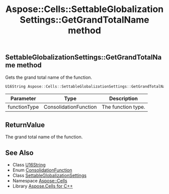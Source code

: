 ﻿---
title: Aspose::Cells::SettableGlobalizationSettings::GetGrandTotalName method
linktitle: GetGrandTotalName
second_title: Aspose.Cells for C++ API Reference
description: 'Aspose::Cells::SettableGlobalizationSettings::GetGrandTotalName method. Gets the grand total name of the function in C++.'
type: docs
weight: 800
url: /cpp/aspose.cells/settableglobalizationsettings/getgrandtotalname/
---
## SettableGlobalizationSettings::GetGrandTotalName method


Gets the grand total name of the function.

```cpp
U16String Aspose::Cells::SettableGlobalizationSettings::GetGrandTotalName(ConsolidationFunction functionType)
```


| Parameter | Type | Description |
| --- | --- | --- |
| functionType | ConsolidationFunction | The function type. |

## ReturnValue

The grand total name of the function.

## See Also

* Class [U16String](../../u16string/)
* Enum [ConsolidationFunction](../../consolidationfunction/)
* Class [SettableGlobalizationSettings](../)
* Namespace [Aspose::Cells](../../)
* Library [Aspose.Cells for C++](../../../)

